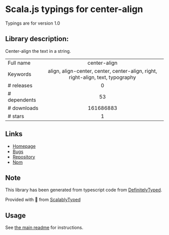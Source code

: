 
# Scala.js typings for center-align

Typings are for version 1.0

## Library description:
Center-align the text in a string.

|                    |                 |
| ------------------ | :-------------: |
| Full name          | center-align |
| Keywords           | align, align-center, center, center-align, right, right-align, text, typography |
| # releases         | 0 |
| # dependents       | 53 |
| # downloads        | 161686883 |
| # stars            | 1 |

## Links
- [Homepage](https://github.com/jonschlinkert/center-align)
- [Bugs](https://github.com/jonschlinkert/center-align/issues)
- [Repository](https://github.com/jonschlinkert/center-align)
- [Npm](https://www.npmjs.com/package/center-align)
    


## Note
This library has been generated from typescript code from [DefinitelyTyped](https://definitelytyped.org).

Provided with :purple_heart: from [ScalablyTyped](https://github.com/oyvindberg/ScalablyTyped)

## Usage
See [the main readme](../../readme.md) for instructions.


